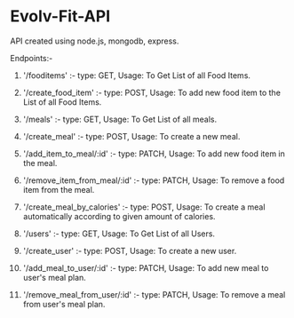 # Evolv-Fit-API
API created using node.js, mongodb, express.

Endpoints:-
1) '/fooditems' :-
type: GET,
Usage: To Get List of all Food Items.

2) '/create_food_item' :-
type: POST, 
Usage: To add new food item to the List of all Food Items.

3) '/meals' :-
type: GET,
Usage: To Get List of all meals.

4) '/create_meal' :- 
type: POST, 
Usage: To create a new meal.

5) '/add_item_to_meal/:id' :-
type: PATCH,
Usage: To add new food item in the meal.

6) '/remove_item_from_meal/:id' :-
type: PATCH,
Usage: To remove a food item from the meal.

7) '/create_meal_by_calories' :-
type: POST,
Usage: To create a meal automatically according to given amount of calories.

8) '/users' :-
type: GET,
Usage: To Get List of all Users.

9) '/create_user' :-
type: POST,
Usage: To create a new user.

10) '/add_meal_to_user/:id' :-
type: PATCH,
Usage: To add new meal to user's meal plan.

11) '/remove_meal_from_user/:id' :-
type: PATCH,
Usage: To remove a meal from user's meal plan.

